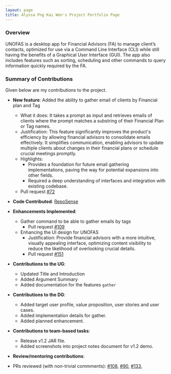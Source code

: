 ```yaml
---
layout: page
title: Alyssa Png Kai Wen's Project Portfolio Page
---
```


### Overview

UNOFAS is a desktop app for Financial Advisors (FA) to manage client’s contacts, optimized for use via a Command Line
Interface (CLI) while still having the benefits of a Graphical User Interface (GUI). The app also includes features
such as sorting, scheduling and other commands to query information quickly required by the FA.

### Summary of Contributions

Given below are my contributions to the project.
* **New feature**: Added the ability to gather email of clients by Financial plan and Tag
    * What it does: It takes a prompt as input and retrieves emails of clients where the prompt matches a substring of their Financial Plan or Tag names. 
    * Justification: This feature significantly improves the product's efficiency by allowing financial advisors to consolidate emails effectively. It simplifies communication, enabling advisors to update multiple clients about changes in their financial plans or schedule crucial meetings promptly. 
    * Highlights:
      * Provides a foundation for future email gathering implementations, paving the way for potential expansions into other fields. 
      * Required a deep understanding of interfaces and integration with existing codebase.
    * Pull request [#72](https://github.com/AY2324S1-CS2103T-F12-1/tp/pull/72)

* **Code Contributed**: [RepoSense](https://nus-cs2103-ay2324s1.github.io/tp-dashboard/?search=alyssapng&breakdown=true)

* **Enhancements Implemented**:
  * Gather command to be able to gather emails by tags
    * Pull request [#109](https://github.com/AY2324S1-CS2103T-F12-1/tp/pull/109)
  * Enhancing the UI design for UNOFAS
    * Justification: Provide financial advisors with a more intuitive, visually appealing interface, optimizing content visibility to reduce the likelihood of overlooking crucial details.
    * Pull request [#151](https://github.com/AY2324S1-CS2103T-F12-1/tp/pull/151)

* **Contributions to the UG**:
  * Updated Title and Introduction
  * Added Argument Summary
  * Added documentation for the features `gather`

* **Contributions to the DG**:
  * Added target user profile, value proposition, user stories and user cases.
  * Added implementation details for gather.
  * Added planned enhancement.

* **Contributions to team-based tasks**:
  * Release v1.2 JAR file.
  * Added screenshots into project notes document for v1.2 demo.

* **Review/mentoring contributions**:
* PRs reviewed (with non-trivial commments):
[#108](https://github.com/AY2324S1-CS2103T-F12-1/tp/pull/108),
[#90](https://github.com/AY2324S1-CS2103T-F12-1/tp/pull/90),
[#133](https://github.com/AY2324S1-CS2103T-F12-1/tp/pull/133),